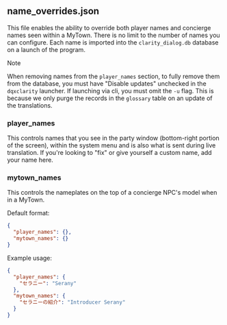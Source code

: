 ## name_overrides.json

This file enables the ability to override both player names and concierge names seen within a MyTown. There is no limit to the number of names you can configure. Each name is imported into the `clarity_dialog.db` database on a launch of the program.

> [!NOTE]
> When removing names from the `player_names` section, to fully remove them from the database, you must have "Disable updates" unchecked in the `dqxclarity` launcher. If launching via cli, you must omit the `-u` flag. This is because we only purge the records in the `glossary` table on an update of the translations.

### player_names

This controls names that you see in the party window (bottom-right portion of the screen), within the system menu and is also what is sent during live translation. If you're looking to "fix" or give yourself a custom name, add your name here.

### mytown_names

This controls the nameplates on the top of a concierge NPC's model when in a MyTown.

Default format:

```json
{
  "player_names": {},
  "mytown_names": {}
}
```

Example usage:

```json
{
  "player_names": {
    "セラニー": "Serany"
  },
  "mytown_names": {
    "セラニーの紹介": "Introducer Serany"
  }
}
